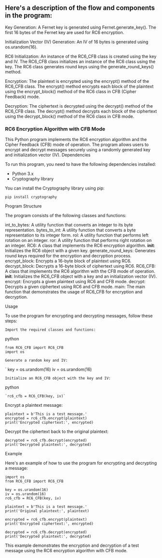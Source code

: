 ## Here's a description of the flow and components in the program:

Key Generation:
    A Fernet key is generated using Fernet.generate_key().
    The first 16 bytes of the Fernet key are used for RC6 encryption.

Initialization Vector (IV) Generation:
    An IV of 16 bytes is generated using os.urandom(16).

RC6 Initialization:
    An instance of the RC6_CFB class is created using the key and IV.
    The RC6_CFB class initializes an instance of the RC6 class using the key.
    The RC6 class generates round keys using the generate_round_keys() method.

Encryption:
    The plaintext is encrypted using the encrypt() method of the RC6_CFB class.
    The encrypt() method encrypts each block of the plaintext using the encrypt_block() method of the RC6 class in CFB (Cipher Feedback) mode.

Decryption:
    The ciphertext is decrypted using the decrypt() method of the RC6_CFB class.
    The decrypt() method decrypts each block of the ciphertext using the decrypt_block() method of the RC6 class in CFB mode.

### RC6 Encryption Algorithm with CFB Mode

This Python program implements the RC6 encryption algorithm and the Cipher Feedback (CFB) mode of operation. The program allows users to encrypt and decrypt messages securely using a randomly generated key and initialization vector (IV).
Dependencies

To run this program, you need to have the following dependencies installed:

- Python 3.x
- Cryptography library

You can install the Cryptography library using pip:

    pip install cryptography

Program Structure

The program consists of the following classes and functions:

int_to_bytes: A utility function that converts an integer to its byte representation.
bytes_to_int: A utility function that converts a byte representation to its integer form.
rol: A utility function that performs left rotation on an integer.
ror: A utility function that performs right rotation on an integer.
RC6: A class that implements the RC6 encryption algorithm.
    __init__: Initializes the RC6 object with a given key.
    generate_round_keys: Generates round keys required for the encryption and decryption process.
    encrypt_block: Encrypts a 16-byte block of plaintext using RC6.
    decrypt_block: Decrypts a 16-byte block of ciphertext using RC6.
RC6_CFB: A class that implements the RC6 algorithm with the CFB mode of operation.
    __init__: Initializes the RC6_CFB object with a key and an initialization vector (IV).
    encrypt: Encrypts a given plaintext using RC6 and CFB mode.
    decrypt: Decrypts a given ciphertext using RC6 and CFB mode.
main: The main function that demonstrates the usage of RC6_CFB for encryption and decryption.

Usage

To use the program for encrypting and decrypting messages, follow these steps:

    Import the required classes and functions:

python

    from RC6_CFB import RC6_CFB
    import os

    Generate a random key and IV:

`
    key = os.urandom(16)
    iv = os.urandom(16)

    Initialize an RC6_CFB object with the key and IV:

python

    `rc6_cfb = RC6_CFB(key, iv)`

Encrypt a plaintext message:


    plaintext = b'This is a test message.'
    encrypted = rc6_cfb.encrypt(plaintext)
    print('Encrypted ciphertext:', encrypted)

Decrypt the ciphertext back to the original plaintext:


    decrypted = rc6_cfb.decrypt(encrypted)
    print('Decrypted plaintext:', decrypted)

Example

Here's an example of how to use the program for encrypting and decrypting a message:



    import os
    from RC6_CFB import RC6_CFB

    key = os.urandom(16)
    iv = os.urandom(16)
    rc6_cfb = RC6_CFB(key, iv)

    plaintext = b'This is a test message.'
    print('Original plaintext:', plaintext)

    encrypted = rc6_cfb.encrypt(plaintext)
    print('Encrypted ciphertext:', encrypted)

    decrypted = rc6_cfb.decrypt(encrypted)
    print('Decrypted plaintext:', decrypted)

This example demonstrates the encryption and decryption of a test message using the RC6 encryption algorithm with CFB mode.